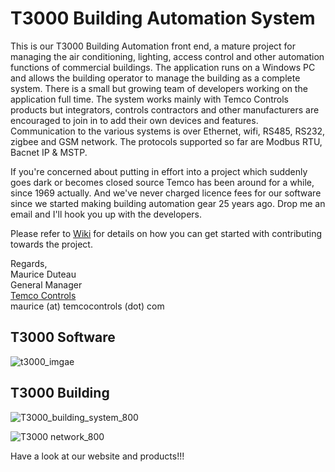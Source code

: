 T3000 Building Automation System
================================

This is our T3000 Building Automation front end, a mature project for managing the air conditioning, lighting, access control and other automation functions of commercial buildings. The application runs on a Windows PC and allows the building operator to manage the building as a complete system. There is a small but growing team of developers working on the application full time. The system works mainly with Temco Controls products but integrators, controls contractors and other manufacturers are encouraged to join in to add their own devices and features. Communication to the various systems is over Ethernet, wifi, RS485, RS232, zigbee and GSM network. The protocols supported so far are Modbus RTU, Bacnet IP & MSTP.

If you're concerned about putting in effort into a project which suddenly goes dark or becomes closed source Temco has been around for a while, since 1969 actually. And we've never charged licence fees for our software since we started making building automation gear 25 years ago. Drop me an email and I'll hook you up with the developers.

Please refer to [Wiki](https://github.com/temcocontrols/T3000_Building_Automation_System/wiki) for details on how you can get started with contributing towards the project. 

Regards,   
Maurice Duteau     
General Manager    
[Temco Controls](http://www.temcocontrols.com/)    
maurice (at) temcocontrols (dot) com

## T3000 Software

![t3000_imgae](https://github.com/temco-sophie/T3000_Building_Automation_System/blob/master/image/t3000_image.gif)

## T3000 Building

![T3000_building_system_800](https://github.com/temco-sophie/T3000_Building_Automation_System/blob/master/image/T3000_building_system_800.jpg)

![T3000 network_800](https://github.com/temco-sophie/T3000_Building_Automation_System/blob/master/image/T3000%20network_800.jpg)

Have a look at our website and products!!!     

